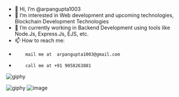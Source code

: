 - 👋 Hi, I’m @arpangupta1003
- 👀 I’m interested in Web development and upcoming technologies, Blockchain Development Technologies
- 🌱 I’m currently working in Backend Development using tools like Node.Js, Express.Js, EJS, etc.
- 📫 How to reach me:
-         mail me at  arpangupta1003@gmail.com
-         call me at +91 9058263801

<!---
arpangupta1003/arpangupta1003 is a ✨ special ✨ repository because its `README.md` (this file) appears on your GitHub profile.
You can click the Preview link to take a look at your changes.
--->
![giphy](https://www.google.com/url?sa=i&url=https%3A%2F%2Fgithub.com%2FAnmol-Baranwal%2FCool-GIFs-For-GitHub&psig=AOvVaw04u-uPIB390XmGeq46t0MF&ust=1697810793309000&source=images&cd=vfe&opi=89978449&ved=0CBEQjRxqFwoTCMCjn5ykgoIDFQAAAAAdAAAAABAE)

![giphy](https://github.com/arpangupta1003/arpangupta1003/assets/90976998/bef8bf40-0138-49bb-8a7e-975e303729cf)
![image](https://github.com/arpangupta1003/arpangupta1003/assets/90976998/8758165c-de3e-41b1-9619-29a20cb1041f)
